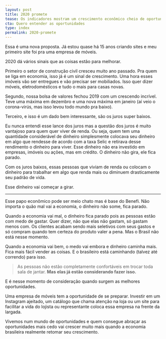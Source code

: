 ```yaml
---
layout: post
title: 2020 promete
tease: Os indicadores mostram um crescimento econômico cheio de oportunidades para a insdústria moveleira.
cta: Quero entender as oportunidades
type: index
permalink: 2020-promete
---
```


Essa é uma nova proposta. Já estou quase há 15 anos criando sites e meu primeiro site foi pra uma empresa de móveis.

2020 dá vários sinais que as coisas estão para melhorar.

Primeiro o setor de construção civil cresceu muito ano passado. Pra quem se liga em economia, isso já é um sinal de crescimento. Uma hora esses imóveis vão ser entregues e vão precisar ser mobiliados. Isso quer dizer móveis, eletrodomésticos e tudo o mais para casas novas.

Segundo, nossa bolsa de valores fechou 2019 com um crescendo incrível. Teve uma máxima em dezembro e uma nova máxima em janeiro (aí veio o corona-virús, mas isso levou todo mundo pra baixo).

Terceiro, e isso é um dado bem interessante, são os juros super baixos.

Eu nunca entendi esse lance dos juros mas a questão dos juros é muito vantajoso para quem quer viver de renda. Ou seja, quem tem uma quantidade considerável de dinheiro simplesmente colocava seu dinheiro em algo que rendesse de acordo com a taxa Selic e retirava desse rendimento o dinheiro para viver. Esse dinheiro não era investido em empresas, imóveis ou ações, mas em crédito. O dinheiro não gira, ele fica parado.

Com os juros baixos, essas pessoas que viviam de renda ou colocam o dinheiro para trabalhar em algo que renda mais ou diminuem drasticamente seu padrão de vida.

Esse dinheiro vai começar a girar.

---

Esse papo econômico pode ser meio chato mas é base do Benefi. Não importa o quão mal vai a economia, o dinheiro não some, fica parado.

Quando a economia vai mal, o dinheiro fica parado pois as pessoas estão com medo de gastar. Quer dizer, não que elas não gastam, só gastam menos com. Os clientes acabam sendo mais seletivos com seus gastos e só compram quando tem certeza do produto valer a pena. Mas o Brasil não está nesse momento.

Quando a economia vai bem, o medo vai embora e dinheiro caminha mais. Fica mais fácil vender as coisas. E o brasileiro está caminhando (talvez até correndo) para isso. 

> As pessoas não estão completamente confortáveis em trocar toda sala de jantar. **Mas elas já estão considerando fazer isso.**
 
E é nesse momento de consideração quando surgem as melhores oportunidades.

Uma empresa de móveis tem a oportunidade de se preparar. Investir em um Instagram ajeitado, um catálogo que chama atenção na loja ou um site para facilitar a vida do lojista ou representante coloca essa empresa na frente da largada.

Vivemos num mundo de oportunidades e quem consegue abraçar as oportunidades mais cedo vai crescer muito mais quando a economia brasileira realmente retomar seu crescimento.

